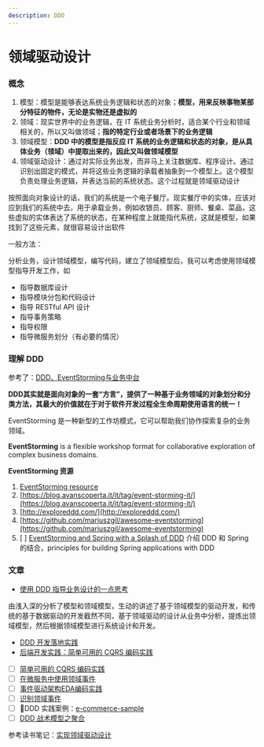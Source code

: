 ```yaml
---
description: DDD
---
```


# 领域驱动设计

### 概念

1. 模型：模型是能够表达系统业务逻辑和状态的对象；**模型，用来反映事物某部分特征的物件，无论是实物还是虚拟的**
2. 领域：现实世界中的业务逻辑，在 IT 系统业务分析时，适合某个行业和领域相关的，所以又叫做领域；**指的特定行业或者场景下的业务逻辑**
3. 领域模型：**DDD 中的模型是指反应 IT 系统的业务逻辑和状态的对象，是从具体业务（领域）中提取出来的，因此又叫做领域模型**
4. 领域驱动设计：通过对实际业务出发，而非马上关注数据库、程序设计。通过识别出固定的模式，并将这些业务逻辑的承载者抽象到一个模型上。这个模型负责处理业务逻辑，并表达当前的系统状态。这个过程就是领域驱动设计

按照面向对象设计的话，我们的系统是一个电子餐厅。现实餐厅中的实体，应该对应到我们的系统中去，用于承载业务，例如收银员、顾客、厨师、餐桌、菜品，这些虚拟的实体表达了系统的状态，在某种程度上就能指代系统，这就是模型，如果找到了这些元素，就很容易设计出软件

一般方法：

分析业务，设计领域模型，编写代码，建立了领域模型后，我可以考虑使用领域模型指导开发工作，如

* 指导数据库设计
* 指导模块分包和代码设计
* 指导 RESTful API 设计
* 指导事务策略
* 指导权限
* 指导微服务划分（有必要的情况）

### 理解 DDD

参考了：[DDD、EventStorming与业务中台](https://zhuanlan.zhihu.com/p/120896743)

**DDD其实就是面向对象的一套“方言”，提供了一种基于业务领域的对象划分和分类方法，其最大的价值就在于对于软件开发过程全生命周期使用语言的统一！**

EventStorming 是一种新型的工作坊模式，它可以帮助我们协作探索复杂的业务领域。

**EventStorming** is a flexible workshop format for collaborative exploration of complex business domains.

**EventStorming 资源**

1. [EventStorming resource](https://www.eventstorming.com/resources/)
2. [https://blog.avanscoperta.it/it/tag/event-storming-it/](https://blog.avanscoperta.it/it/tag/event-storming-it/)
3. [http://exploreddd.com/](http://exploreddd.com/)
4. [https://github.com/mariuszgil/awesome-eventstorming](https://github.com/mariuszgil/awesome-eventstorming)
5. [ ] [EventStorming and Spring with a Splash of DDD](https://spring.io/blog/2018/04/11/event-storming-and-spring-with-a-splash-of-ddd) 介绍 DDD 和 Spring 的结合，principles for building Spring applications with DDD

### 文章

* [使用 DDD 指导业务设计的一点思考](https://insights.thoughtworks.cn/ddd-business-design/)

由浅入深的分析了模型和领域模型，生动的讲述了基于领域模型的驱动开发，和传统的基于数据驱动的开发截然不同，基于领域驱动的设计从业务中分析，提炼出领域模型，然后根据领域模型进行系统设计和开发。

* [DDD 开发落地实践](https://insights.thoughtworks.cn/backend-development-ddd/)
* [后端开发实践：简单可用的 CQRS 编码实践](https://insights.thoughtworks.cn/backend-development-cqrs/)
* [ ] [简单可用的 CQRS 编码实践](https://insights.thoughtworks.cn/backend-development-cqrs)
* [ ] [在微服务中使用领域事件](https://insights.thoughtworks.cn/use-domain-events-in-microservices/)
* [ ] [事件驱动架构EDA编码实践](https://zhuanlan.zhihu.com/p/79095599)
* [ ] [识别领域事件](https://zhuanlan.zhihu.com/p/43776403)
* [ ] DDD 实践案例：[e-commerce-sample](https://github.com/e-commerce-sample)
* [ ] [DDD 战术模型之聚合](https://gitbook.cn/books/5b481d2f3ba8652852051915/index.html)

参考读书笔记：[实现领域驱动设计](../other/reading/ddd-impl.md)

